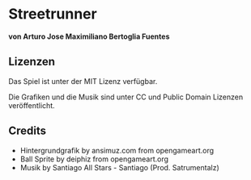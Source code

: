 
# Streetrunner

**von Arturo Jose Maximiliano Bertoglia Fuentes**

## Lizenzen

Das Spiel ist unter der MIT Lizenz verfügbar.

Die Grafiken und die Musik sind unter CC und Public Domain Lizenzen veröffentlicht.

## Credits

* Hintergrundgrafik by ansimuz.com from opengameart.org
* Ball Sprite by deiphiz from opengameart.org
* Musik by Santiago All Stars - Santiago (Prod. Satrumentalz)
